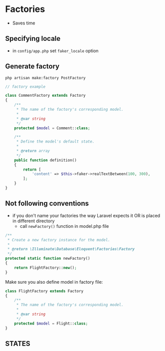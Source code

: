 # Factories

- Saves time

## Specifying locale

- in `config/app.php` set `faker_locale` option

## Generate factory

`php artisan make:factory PostFactory`

```php
// factory example

class CommentFactory extends Factory
{
    /**
     * The name of the factory's corresponding model.
     *
     * @var string
     */
    protected $model = Comment::class;

    /**
     * Define the model's default state.
     *
     * @return array
     */
    public function definition()
    {
        return [
            'content' => $this->faker->realTextBetween(100, 300),
        ];
    }
}
```

## Not following conventions

- if you don't name your factories the way Laravel expects it OR is placed in different directory
  - call `newFactory()` function in model.php file

```php
/**
 * Create a new factory instance for the model.
 *
 * @return \Illuminate\Database\Eloquent\Factories\Factory
 */
protected static function newFactory()
{
    return FlightFactory::new();
}
```

Make sure you also define model in factory file:
```php
class FlightFactory extends Factory
{
    /**
     * The name of the factory's corresponding model.
     *
     * @var string
     */
    protected $model = Flight::class;
}
```

## STATES


